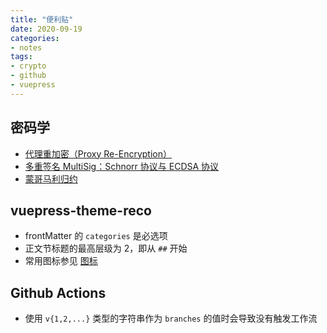 ```yaml
---
title: "便利贴"
date: 2020-09-19
categories:
- notes
tags:
- crypto
- github
- vuepress
---
```


## 密码学
- [代理重加密（Proxy Re-Encryption）](/static/sticky-notes/crypto/proxy-re-encryption/README.pdf)
- [多重签名 MultiSig：Schnorr 协议与 ECDSA 协议](/static/sticky-notes/crypto/multi-sig-schnorr-and-ecdsa-protocol/README.pdf)
- [蒙哥马利归约](/static/sticky-notes/crypto/montgomery-reduction/README.pdf)

## vuepress-theme-reco
- frontMatter 的 `categories` 是必选项
- 正文节标题的最高层级为 2，即从 `##` 开始
- 常用图标参见 [图标](https://vuepress-theme-reco.recoluan.com/views/1.x/configJs.html#%E5%9B%BE%E6%A0%87)

## Github Actions
- 使用 `v{1,2,...}` 类型的字符串作为 `branches` 的值时会导致没有触发工作流
